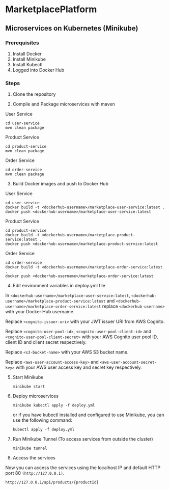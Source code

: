 # MarketplacePlatform
## Microservices on Kubernetes (Minikube)

### Prerequisites
1. Install Docker
2. Install Minikube
3. Install Kubectl
4. Logged into Docker Hub

### Steps
1. Clone the repository

2. Compile and Package microservices with maven

User Service
    
    cd user-service
    mvn clean package
    
Product Service
    
    cd product-service
    mvn clean package
    
Order Service
    
    cd order-service
    mvn clean package
    
3. Build Docker images and push to Docker Hub

User Service
    
    cd user-service
    docker build -t <dockerhub-username>/marketplace-user-service:latest .
    docker push <dockerhub-username>/marketplace-user-service:latest
    
Product Service
    
    cd product-service
    docker build -t <dockerhub-username>/marketplace-product-service:latest .
    docker push <dockerhub-username>/marketplace-product-service:latest

Order Service

    cd order-service
    docker build -t <dockerhub-username>/marketplace-order-service:latest .
    docker push <dockerhub-username>/marketplace-order-service:latest

4. Edit environment variables in deploy.yml file

In `<dockerhub-username>/marketplace-user-service:latest`, `<dockerhub-username>/marketplace-product-service:latest` and `<dockerhub-username>/marketplace-order-service:latest` replace `<dockerhub-username>` with your Docker Hub username.

Replace `<cognito-issuer-uri>` with your JWT issuer URI from AWS Cognito.

Replace `<cognito-user-pool-id>`, `<cognito-user-pool-client-id>` and `<cognito-user-pool-client-secret>` with your AWS Cognito user pool ID, client ID and client secret respectively.

Replace `<s3-bucket-name>` with your AWS S3 bucket name.

Replace `<aws-user-account-access-key>` and `<aws-user-account-secret-key>` with your AWS user access key and secret key respectively.

5. Start Minikube

    ```
    minikube start
    ```

6. Deploy microservices

    ```
    minikube kubectl apply -f deploy.yml
    ```
    or if you have kubectl installed and configured to use Minikube, you can use the following command:
    ```
    kubectl apply -f deploy.yml
    ```

7. Run Minikube Tunnel (To access services from outside the cluster)

    ```
    minikube tunnel
    ```

8. Access the services

Now you can access the services using the localhost IP and default HTTP port 80 `(http://127.0.0.1)`.

    http://127.0.0.1/api/products/{productId}



